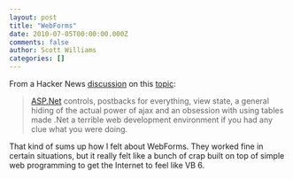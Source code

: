 ```yaml
---
layout: post
title: "WebForms"
date: 2010-07-05T00:00:00.000Z
comments: false
author: Scott Williams
categories: []
---
```

From a Hacker News <a href="http://news.ycombinator.com/item?id=1489142">discussion</a> on this <a href="http://www.aaronstannard.com/post/2010/07/03/NET-Culture-Shock-Why-NET-Adoption-Lags-Among-Startups.aspx">topic</a>:

> <a href="http://ASP.Net">ASP.Net</a> controls, postbacks for everything, view state, a general hiding of the actual power of ajax and an obsession with using tables made .Net a terrible web development environment if you had any clue what you were doing.

That kind of sums up how I felt about WebForms. They worked fine in certain situations, but it really felt like a bunch of crap built on top of simple web programming to get the Internet to feel like VB 6.